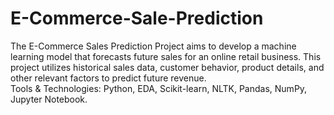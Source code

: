# E-Commerce-Sale-Prediction

The E-Commerce Sales Prediction Project aims to develop a machine learning model that forecasts 
future sales for an online retail business. This project utilizes historical sales data, customer 
behavior, product details, and other relevant factors to predict future revenue.    
Tools & Technologies: Python, EDA, Scikit-learn, NLTK, Pandas, NumPy, Jupyter Notebook.  
